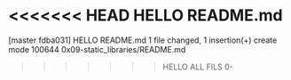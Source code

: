 <<<<<<< HEAD
HELLO README.md
=======
[master fdba031] HELLO README.md
 1 file changed, 1 insertion(+)
 create mode 100644 0x09-static_libraries/README.md
>>>>>>> HELLO ALL FILS 0-
